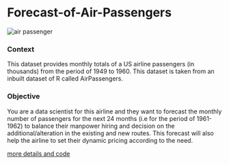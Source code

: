 # Forecast-of-Air-Passengers
![air passenger](https://user-images.githubusercontent.com/81551950/148705125-65e75a10-16be-4fb4-b8da-7115124b5d79.jpeg)

### Context

This dataset provides monthly totals of a US airline passengers (in thousands) from the period of 1949 to 1960. This dataset is taken from an inbuilt dataset of R called AirPassengers.

### Objective

You are a data scientist for this airline and they want to forecast the monthly number of passengers for the next 24 months (i.e for the period of 1961-1962) to balance their manpower hiring and decision on the additional/alteration in the existing and new routes. This forecast will also help the airline to set their dynamic pricing according to the need.

[more details and code](./forecast-for-air-passengers)
